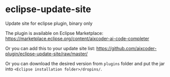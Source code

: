 # eclipse-update-site
Update site for eclipse plugin, binary only

The plugin is available on Eclipse Marketplace: https://marketplace.eclipse.org/content/aixcoder-ai-code-completer

Or you can add this to your update site list: https://github.com/aixcoder-plugin/eclipse-update-site/raw/master/

Or you can download the desired version from `plugins` folder and put the jar into `<Eclipse installation folder>/dropins/`.

